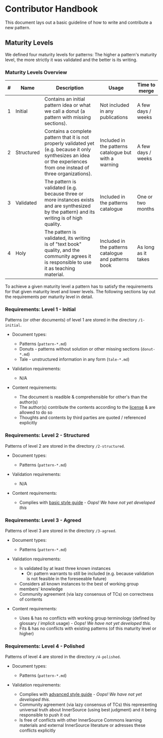 # Contributor Handbook

This document lays out a basic guideline of how to write and contribute a new pattern.

## Maturity Levels

We defined four maturity levels for patterns: The higher a pattern's maturity level, the more strictly it was validated and the better is its writing.


### Maturity Levels Overview

| \# | Name | Description | Usage | Time to merge |
| ---- | ---- | ---- | ---- | ---- |
| 1 | Initial | Contains an initial pattern idea or what we call a donut (a pattern with missing sections). | Not included in any publications | A few days / weeks |
| 2 | Structured | Contains a complete pattern that it is not properly validated yet (e.g. because it only synthesizes an idea or the experiences from one instead of three organizations). | Included in the patterns catalogue but with a warning | A few days / weeks |
| 3 | Validated | The pattern is validated (e.g. because three or more instances exists and are synthesized by the pattern) and its writing is of high quality. | Included in the patterns catalogue | One or two months |
| 4 | Holy | The pattern is validated, its writing is of "text book" quality, and the community agrees it is responsible to use it as teaching material. | Included in the patterns catalogue and patterns book | As long as it takes |

To achieve a given maturity level a pattern has to satisfy the requirements for that given maturity level and lower levels. The following sections lay out the requirements per maturity level in detail.


### Requirements: Level 1 - Initial

Patterns (or other documents) of level 1 are stored in the directory `/1-initial`.

- Document types:
	- Patterns (`pattern-*.md`)
	- Donuts - patterns without solution or other missing sections (`donut-*.md`)
	- Tale - unstructured information in any form (`tale-*.md`)
	
- Validation requirements:
	- N/A
	
- Content requirements:
	- The document is readible & comprehensible for other's than the author(s)
	- The author(s) contribute the contents according to the [license](../LICENSE.txt) & are allowed to do so
	- Thoughts and contents by third parties are quoted / referenced explicitly

	
### Requirements: Level 2 - Structured

Patterns of level 2 are stored in the directory `/2-structured`.

- Document types:
	- Patterns (`pattern-*.md`)
	
- Validation requirements:
	- N/A
	
- Content requirements:
	- Complies with [basic style guide](#) - *Oops! We have not yet developed this*
	
	
### Requirements: Level 3 - Agreed

Patterns of level 3 are stored in the directory `/3-agreed`.

- Document types:
	- Patterns (`pattern-*.md`)
	
- Validation requirements:
	- Is validated by at least three known instances
		- Or: pattern warrants to still be included (e.g. because validation is not feasible in the foreseeable future)
	- Considers all known instances to the best of working group members' knowledge
	- Community agreement (via lazy consensus of TCs) on correctness of contents
	
- Content requirements:
	- Uses & has no conflicts with working group terminology (defined by glossary / implicit usage) - *Oops! We have not yet developed this.*
	- Fits & has no conflicts with existing patterns (of this maturity level or higher)
	
	
### Requirements: Level 4 - Polished

Patterns of level 4 are stored in the directory `/4-polished`.

- Document types:
	- Patterns (`pattern-*.md`)
	
- Validation requirements:
	- Complies with [advanced style guide](#) - *Oops! We have not yet developed this.*
	- Community agreement (via lazy consensus of TCs) this representing universal truth about InnerSource (using best judgment) and it being responsible to push it out
	- Is free of conflicts with other InnerSource Commons learning materials and external InnerSource literature or adresses these conflicts explicitly
	